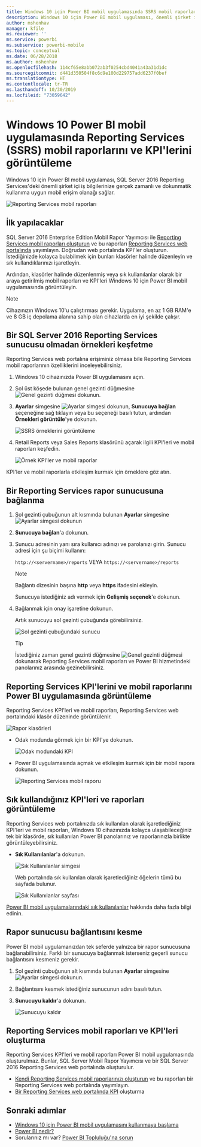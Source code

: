 ```yaml
---
title: Windows 10 için Power BI mobil uygulamasında SSRS mobil raporlarını ve KPI'lerini görüntüleme
description: Windows 10 için Power BI mobil uygulaması, önemli şirket içi iş bilgilerinize gerçek zamanlı ve dokunmatik kullanıma uygun mobil erişim olanağı sağlar.
author: mshenhav
manager: kfile
ms.reviewer: ''
ms.service: powerbi
ms.subservice: powerbi-mobile
ms.topic: conceptual
ms.date: 06/28/2018
ms.author: mshenhav
ms.openlocfilehash: 114cf65e8abb072ab3f0254cbd4041a43a31d1dc
ms.sourcegitcommit: d441d350504f8c6d9e100d229757add6237f0bef
ms.translationtype: HT
ms.contentlocale: tr-TR
ms.lasthandoff: 10/30/2019
ms.locfileid: "73059642"
---
```

# <a name="view-reporting-services-ssrs-mobile-reports-and-kpis-in-the-windows-10-power-bi-mobile-app"></a>Windows 10 Power BI mobil uygulamasında Reporting Services (SSRS) mobil raporlarını ve KPI'lerini görüntüleme
Windows 10 için Power BI mobil uygulaması, SQL Server 2016 Reporting Services'deki önemli şirket içi iş bilgilerinize gerçek zamanlı ve dokunmatik kullanıma uygun mobil erişim olanağı sağlar. 

![Reporting Services mobil raporları](././media/mobile-app-windows-10-ssrs-kpis-mobile-reports/power-bi-ssrs-mobile-report.png)

## <a name="first-things-first"></a>İlk yapılacaklar
SQL Server 2016 Enterprise Edition Mobil Rapor Yayımcısı ile [Reporting Services mobil raporları oluşturun](https://msdn.microsoft.com/library/mt652547.aspx) ve bu raporları [Reporting Services web portalında](https://msdn.microsoft.com/library/mt637133.aspx) yayımlayın. Doğrudan web portalında KPI'ler oluşturun. İstediğinizde kolayca bulabilmek için bunları klasörler halinde düzenleyin ve sık kullandıklarınızı işaretleyin. 

Ardından, klasörler halinde düzenlenmiş veya sık kullanılanlar olarak bir araya getirilmiş mobil raporları ve KPI'leri Windows 10 için Power BI mobil uygulamasında görüntüleyin. 

> [!NOTE]
> Cihazınızın Windows 10'u çalıştırması gerekir. Uygulama, en az 1 GB RAM'e ve 8 GB iç depolama alanına sahip olan cihazlarda en iyi şekilde çalışır.
> 
> 

## <a name="explore-samples-without-a-sql-server-2016-reporting-services-server"></a>Bir SQL Server 2016 Reporting Services sunucusu olmadan örnekleri keşfetme
Reporting Services web portalına erişiminiz olmasa bile Reporting Services mobil raporlarının özelliklerini inceleyebilirsiniz.

1. Windows 10 cihazınızda Power BI uygulamasını açın.
2. Sol üst köşede bulunan genel gezinti düğmesine ![Genel gezinti düğmesi](././media/mobile-app-windows-10-ssrs-kpis-mobile-reports/powerbi_windows10_options_icon.png) dokunun.
3. **Ayarlar** simgesine ![Ayarlar simgesi](./././media/mobile-app-windows-10-ssrs-kpis-mobile-reports/power-bi-settings-icon.png) dokunun, **Sunucuya bağlan** seçeneğine sağ tıklayın veya bu seçeneği basılı tutun, ardından **Örnekleri görüntüle**'ye dokunun.
   
   ![SSRS örneklerini görüntüleme](./media/mobile-app-windows-10-ssrs-kpis-mobile-reports/power-bi-win10-connect-ssrs-samples.png)
4. Retail Reports veya Sales Reports klasörünü açarak ilgili KPI'leri ve mobil raporları keşfedin.
   
   ![Örnek KPI'ler ve mobil raporlar](./media/mobile-app-windows-10-ssrs-kpis-mobile-reports/power-bi-win10-ssrs-sample-kpis.png)

KPI'ler ve mobil raporlarla etkileşim kurmak için örneklere göz atın.

## <a name="connect-to-a-reporting-services-report-server"></a>Bir Reporting Services rapor sunucusuna bağlanma
1. Sol gezinti çubuğunun alt kısmında bulunan **Ayarlar** simgesine ![Ayarlar simgesi](./././media/mobile-app-windows-10-ssrs-kpis-mobile-reports/power-bi-settings-icon.png) dokunun
2. **Sunucuya bağlan**'a dokunun.
3. Sunucu adresinin yanı sıra kullanıcı adınızı ve parolanızı girin. Sunucu adresi için şu biçimi kullanın:
   
     `http://<servername>/reports` VEYA   `https://<servername>/reports`
   
   > [!NOTE]
   > Bağlantı dizesinin başına **http** veya **https** ifadesini ekleyin.
   > 
   > 
   
    Sunucuya istediğiniz adı vermek için **Gelişmiş seçenek**'e dokunun.
4. Bağlanmak için onay işaretine dokunun. 
   
   Artık sunucuyu sol gezinti çubuğunda görebilirsiniz.
   
   ![Sol gezinti çubuğundaki sunucu](./media/mobile-app-windows-10-ssrs-kpis-mobile-reports/power-bi-ssrs-mobile-report-server.png)
   
   >[!TIP]
   >İstediğiniz zaman genel gezinti düğmesine ![Genel gezinti düğmesi](././media/mobile-app-windows-10-ssrs-kpis-mobile-reports/powerbi_windows10_options_icon.png) dokunarak Reporting Services mobil raporları ve Power BI hizmetindeki panolarınız arasında gezinebilirsiniz. 
   > 

## <a name="view-reporting-services-kpis-and-mobile-reports-in-the-power-bi-app"></a>Reporting Services KPI'lerini ve mobil raporlarını Power BI uygulamasında görüntüleme
Reporting Services KPI'leri ve mobil raporları, Reporting Services web portalındaki klasör düzeninde görüntülenir.

![Rapor klasörleri](./media/mobile-app-windows-10-ssrs-kpis-mobile-reports/power-bi-ssrs-mobile-report-folders.png)

* Odak modunda görmek için bir KPI'ye dokunun.
  
    ![Odak modundaki KPI](./media/mobile-app-windows-10-ssrs-kpis-mobile-reports/power-bi-ssrs-mobile-report-kpis.png)
* Power BI uygulamasında açmak ve etkileşim kurmak için bir mobil rapora dokunun.
  
    ![Reporting Services mobil raporu](././media/mobile-app-windows-10-ssrs-kpis-mobile-reports/power-bi-ssrs-mobile-report.png)

## <a name="view-your-favorite-kpis-and-reports"></a>Sık kullandığınız KPI'leri ve raporları görüntüleme
Reporting Services web portalınızda sık kullanılan olarak işaretlediğiniz KPI'leri ve mobil raporları, Windows 10 cihazınızda kolayca ulaşabileceğiniz tek bir klasörde, sık kullanılan Power BI panolarınız ve raporlarınızla birlikte görüntüleyebilirsiniz.

* **Sık Kullanılanlar**'a dokunun.
  
   ![Sık Kullanılanlar simgesi](./media/mobile-app-windows-10-ssrs-kpis-mobile-reports/power-bi-ssrs-mobile-report-favorite-menu.png)
  
   Web portalında sık kullanılan olarak işaretlediğiniz öğelerin tümü bu sayfada bulunur.
  
   ![Sık Kullanılanlar sayfası](./media/mobile-app-windows-10-ssrs-kpis-mobile-reports/power-bi-windows-10-ssrs-favorites.png)

[Power BI mobil uygulamalarındaki sık kullanılanlar](mobile-apps-favorites.md) hakkında daha fazla bilgi edinin.

## <a name="remove-a-connection-to-a-report-server"></a>Rapor sunucusu bağlantısını kesme
Power BI mobil uygulamanızdan tek seferde yalnızca bir rapor sunucusuna bağlanabilirsiniz. Farklı bir sunucuya bağlanmak isterseniz geçerli sunucu bağlantısını kesmeniz gerekir.

1. Sol gezinti çubuğunun alt kısmında bulunan **Ayarlar** simgesine ![Ayarlar simgesi](./././media/mobile-app-windows-10-ssrs-kpis-mobile-reports/power-bi-settings-icon.png) dokunun.
2. Bağlantısını kesmek istediğiniz sunucunun adını basılı tutun.
3. **Sunucuyu kaldır**'a dokunun.
   
    ![Sunucuyu kaldır](./media/mobile-app-windows-10-ssrs-kpis-mobile-reports/power-bi-windows-10-ssrs-remove-server-menu.png)

## <a name="create-reporting-services-mobile-reports-and-kpis"></a>Reporting Services mobil raporları ve KPI'leri oluşturma
Reporting Services KPI'leri ve mobil raporları Power BI mobil uygulamasında oluşturulmaz. Bunlar, SQL Server Mobil Rapor Yayımcısı ve bir SQL Server 2016 Reporting Services web portalında oluşturulur.

* [Kendi Reporting Services mobil raporlarınızı oluşturun](https://msdn.microsoft.com/library/mt652547.aspx) ve bu raporları bir Reporting Services web portalında yayımlayın.
* [Bir Reporting Services web portalında KPI](https://msdn.microsoft.com/library/mt683632.aspx) oluşturma

## <a name="next-steps"></a>Sonraki adımlar
* [Windows 10 için Power BI mobil uygulamasını kullanmaya başlama](mobile-windows-10-phone-app-get-started.md)  
* [Power BI nedir?](../../fundamentals/power-bi-overview.md)  
* Sorularınız mı var? [Power BI Topluluğu'na sorun](http://community.powerbi.com/)

